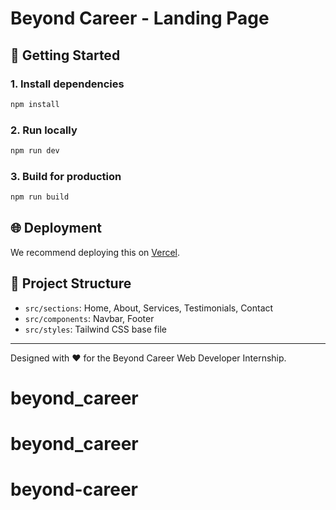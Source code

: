 # Beyond Career - Landing Page

## 🚀 Getting Started

### 1. Install dependencies
```bash
npm install
```

### 2. Run locally
```bash
npm run dev
```

### 3. Build for production
```bash
npm run build
```

## 🌐 Deployment

We recommend deploying this on [Vercel](https://vercel.com).

## 📁 Project Structure

- `src/sections`: Home, About, Services, Testimonials, Contact
- `src/components`: Navbar, Footer
- `src/styles`: Tailwind CSS base file

---
Designed with ❤️ for the Beyond Career Web Developer Internship.
# beyond_career
# beyond_career
# beyond-career
